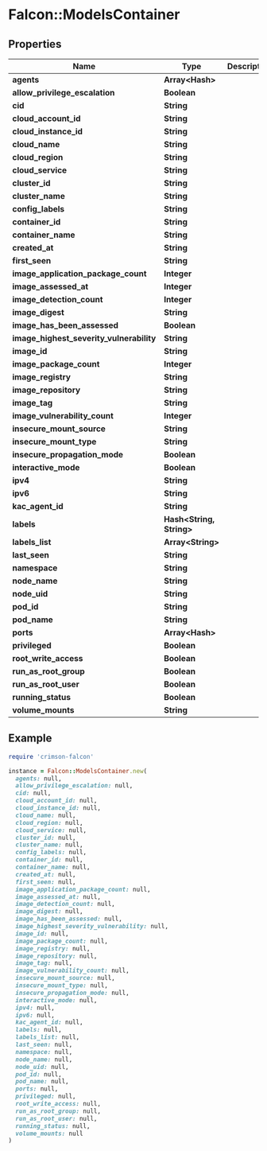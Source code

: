 # Falcon::ModelsContainer

## Properties

| Name | Type | Description | Notes |
| ---- | ---- | ----------- | ----- |
| **agents** | **Array&lt;Hash&gt;** |  |  |
| **allow_privilege_escalation** | **Boolean** |  |  |
| **cid** | **String** |  |  |
| **cloud_account_id** | **String** |  |  |
| **cloud_instance_id** | **String** |  |  |
| **cloud_name** | **String** |  |  |
| **cloud_region** | **String** |  |  |
| **cloud_service** | **String** |  |  |
| **cluster_id** | **String** |  |  |
| **cluster_name** | **String** |  |  |
| **config_labels** | **String** |  |  |
| **container_id** | **String** |  |  |
| **container_name** | **String** |  |  |
| **created_at** | **String** |  |  |
| **first_seen** | **String** |  |  |
| **image_application_package_count** | **Integer** |  |  |
| **image_assessed_at** | **Integer** |  |  |
| **image_detection_count** | **Integer** |  |  |
| **image_digest** | **String** |  |  |
| **image_has_been_assessed** | **Boolean** |  |  |
| **image_highest_severity_vulnerability** | **String** |  |  |
| **image_id** | **String** |  |  |
| **image_package_count** | **Integer** |  |  |
| **image_registry** | **String** |  |  |
| **image_repository** | **String** |  |  |
| **image_tag** | **String** |  |  |
| **image_vulnerability_count** | **Integer** |  |  |
| **insecure_mount_source** | **String** |  |  |
| **insecure_mount_type** | **String** |  |  |
| **insecure_propagation_mode** | **Boolean** |  |  |
| **interactive_mode** | **Boolean** |  |  |
| **ipv4** | **String** |  |  |
| **ipv6** | **String** |  |  |
| **kac_agent_id** | **String** |  |  |
| **labels** | **Hash&lt;String, String&gt;** |  |  |
| **labels_list** | **Array&lt;String&gt;** |  |  |
| **last_seen** | **String** |  |  |
| **namespace** | **String** |  |  |
| **node_name** | **String** |  |  |
| **node_uid** | **String** |  |  |
| **pod_id** | **String** |  |  |
| **pod_name** | **String** |  |  |
| **ports** | **Array&lt;Hash&gt;** |  |  |
| **privileged** | **Boolean** |  |  |
| **root_write_access** | **Boolean** |  |  |
| **run_as_root_group** | **Boolean** |  |  |
| **run_as_root_user** | **Boolean** |  |  |
| **running_status** | **Boolean** |  |  |
| **volume_mounts** | **String** |  |  |

## Example

```ruby
require 'crimson-falcon'

instance = Falcon::ModelsContainer.new(
  agents: null,
  allow_privilege_escalation: null,
  cid: null,
  cloud_account_id: null,
  cloud_instance_id: null,
  cloud_name: null,
  cloud_region: null,
  cloud_service: null,
  cluster_id: null,
  cluster_name: null,
  config_labels: null,
  container_id: null,
  container_name: null,
  created_at: null,
  first_seen: null,
  image_application_package_count: null,
  image_assessed_at: null,
  image_detection_count: null,
  image_digest: null,
  image_has_been_assessed: null,
  image_highest_severity_vulnerability: null,
  image_id: null,
  image_package_count: null,
  image_registry: null,
  image_repository: null,
  image_tag: null,
  image_vulnerability_count: null,
  insecure_mount_source: null,
  insecure_mount_type: null,
  insecure_propagation_mode: null,
  interactive_mode: null,
  ipv4: null,
  ipv6: null,
  kac_agent_id: null,
  labels: null,
  labels_list: null,
  last_seen: null,
  namespace: null,
  node_name: null,
  node_uid: null,
  pod_id: null,
  pod_name: null,
  ports: null,
  privileged: null,
  root_write_access: null,
  run_as_root_group: null,
  run_as_root_user: null,
  running_status: null,
  volume_mounts: null
)
```

